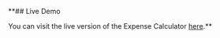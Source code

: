 **## Live Demo

You can visit the live version of the Expense Calculator [here](https://expensec4lc.netlify.app/).**
